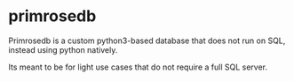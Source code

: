 # primrosedb
Primrosedb is a custom python3-based database that does not run on SQL, instead using python natively.

Its meant to be for light use cases that do not require a full  SQL server.
